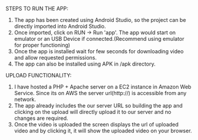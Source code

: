 STEPS TO RUN THE APP:

1. The app has been created using Android Studio, so the project can be directly imported into Android Studio.
2. Once imported, click on RUN -> Run 'app'. The app would start on emulator or an USB Device if connected.(Recommend using emulator for proper functioning)
3. Once the app is installed wait for few seconds for downloading video and allow requested permissions.
4. The app can also be installed using APK in /apk directory. 

UPLOAD FUNCTIONALITY:

1. I have hosted a PHP + Apache server on a EC2 instance in Amazon Web Service. Since its on AWS the server url(http://) is accessible from any network.
2. The app already includes the our server URL so building the app and clicking on the upload will directly upload it to our server and no changes are required.
3. Once the video is uploaded the screen displays the url of uploaded video and by clicking it, it will show the uploaded video on your browser.

